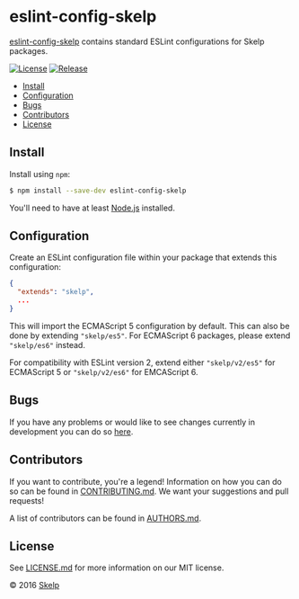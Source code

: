 # eslint-config-skelp

[eslint-config-skelp](https://github.com/Skelp/eslint-config-skelp) contains standard ESLint configurations for Skelp
packages.

[![License](https://img.shields.io/npm/l/eslint-config-skelp.svg?style=flat-square)](https://github.com/Skelp/eslint-config-skelp/blob/master/LICENSE.md)
[![Release](https://img.shields.io/npm/v/eslint-config-skelp.svg?style=flat-square)](https://www.npmjs.com/package/eslint-config-skelp)

* [Install](#install)
* [Configuration](#configuration)
* [Bugs](#bugs)
* [Contributors](#contributors)
* [License](#license)

## Install

Install using `npm`:

``` bash
$ npm install --save-dev eslint-config-skelp
```

You'll need to have at least [Node.js](https://nodejs.org) installed.

## Configuration

Create an ESLint configuration file within your package that extends this configuration:

``` json
{
  "extends": "skelp",
  ...
}
```

This will import the ECMAScript 5 configuration by default. This can also be done by extending `"skelp/es5"`. For
ECMAScript 6 packages, please extend `"skelp/es6"` instead.

For compatibility with ESLint version 2, extend either `"skelp/v2/es5"` for ECMAScript 5 or `"skelp/v2/es6"` for
EMCAScript 6.

## Bugs

If you have any problems or would like to see changes currently in development you can do so
[here](https://github.com/Skelp/eslint-config-skelp/issues).

## Contributors

If you want to contribute, you're a legend! Information on how you can do so can be found in
[CONTRIBUTING.md](https://github.com/Skelp/eslint-config-skelp/blob/master/CONTRIBUTING.md). We want your suggestions
and pull requests!

A list of contributors can be found in
[AUTHORS.md](https://github.com/Skelp/eslint-config-skelp/blob/master/AUTHORS.md).

## License

See [LICENSE.md](https://github.com/Skelp/eslint-config-skelp/raw/master/LICENSE.md) for more information on our MIT
license.

© 2016 [Skelp](https://skelp.io)
<img align="right" width="16" height="16" src="https://cdn.rawgit.com/Skelp/skelp-branding/master/assets/logo/base/skelp-logo-16x16.png">
